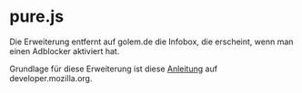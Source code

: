 # pure.js

Die Erweiterung entfernt auf golem.de die Infobox, die erscheint, wenn man einen Adblocker aktiviert hat.

Grundlage für diese Erweiterung ist diese [Anleitung](https://developer.mozilla.org/de/docs/Mozilla/Add-ons/WebExtensions/Deine_erste_WebErweiterung) auf developer.mozilla.org.